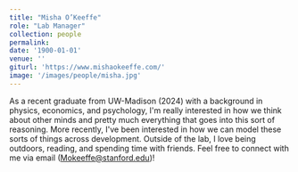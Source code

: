 ```yaml
---
title: "Misha O’Keeffe"
role: "Lab Manager"
collection: people
permalink: 
date: '1900-01-01'
venue: ''
giturl: 'https://www.mishaokeeffe.com/'
image: '/images/people/misha.jpg'
---
```


As a recent graduate from UW-Madison (2024) with a background in physics, economics, and psychology, I'm really interested in how we think about other minds and pretty much everything that goes into this sort of reasoning. More recently, I've been interested in how we can model these sorts of things across development. Outside of the lab, I love being outdoors, reading, and spending time with friends. Feel free to connect with me via email (Mokeeffe@stanford.edu)!
